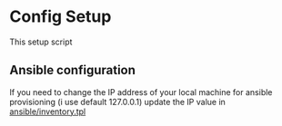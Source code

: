 


# Config Setup

This setup script 

## Ansible configuration

If you need to change the IP address of your local machine for ansible provisioning (i use default 127.0.0.1) update the IP value in [ansible/inventory.tpl](ansible/inventory.tpl)